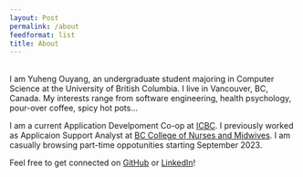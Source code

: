 ```yaml
---
layout: Post
permalink: /about
feedformat: list
title: About
---
```


\
I am Yuheng Ouyang, an undergraduate student majoring in Computer Science at the University of British Columbia. I live in Vancouver, BC, Canada. My interests range from software engineering, health psychology, pour-over coffee, spicy hot pots...

I am a current Application Develpoment Co-op at [ICBC](https://www.icbc.com/). I previously worked as Applicaion Support Analyst at [BC College of Nurses and Midwives](https://www.bccnm.ca/). I am casually browsing part-time oppotunities starting September 2023.

Feel free to get connected on [GitHub](https://github.com/yhouyang02) or [LinkedIn](https://www.linkedin.com/in/youyang21/)!
